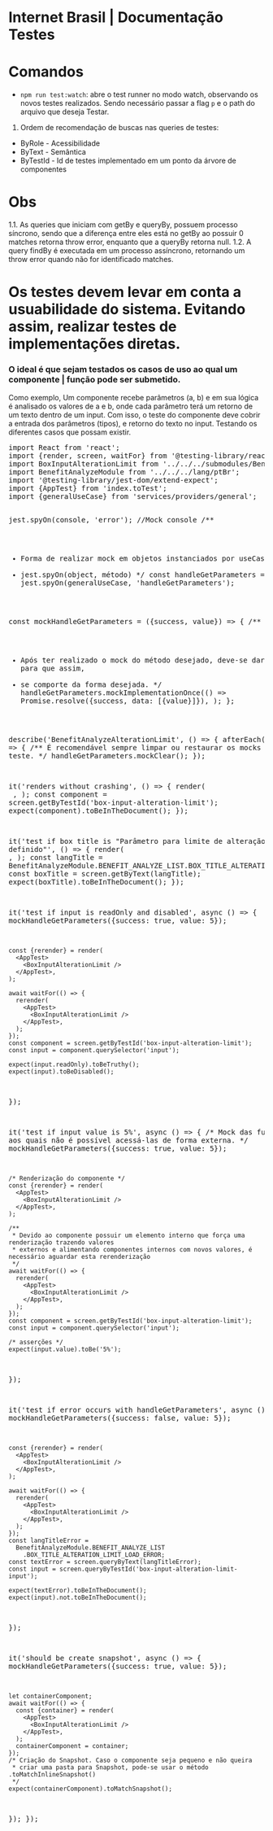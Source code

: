 # Internet Brasil | Documentação Testes

# Comandos
- `npm run test:watch`: abre o test runner no modo watch, observando os novos testes realizados. Sendo necessário passar a flag `p` e o path do arquivo que deseja Testar.

1. Ordem de recomendação de buscas nas queries de testes:
<ul>
  <li>ByRole - Acessibilidade</li>
  <li>ByText - Semântica</li>
  <li>ByTestId - Id de testes implementado em um ponto da árvore de componentes</li>
</ul>

# Obs
1.1. As queries que iniciam com getBy e queryBy, possuem processo síncrono, sendo que a diferença entre eles está no getBy ao possuir 0 matches retorna throw error, enquanto que a queryBy retorna null.
1.2. A query findBy é executada em um processo assíncrono, retornando um throw error quando não for identificado matches.

# Os testes devem levar em conta a usuabilidade do sistema. Evitando assim, realizar testes de implementações diretas.

### O ideal é que sejam testados os casos de uso ao qual um componente | função pode ser submetido.
<p>
  Como exemplo, Um componente recebe parâmetros (a, b) e em sua lógica é analisado os valores de a e b, onde cada parâmetro terá um retorno de um texto dentro de um input.
  Com isso, o teste do componente deve cobrir a entrada dos parâmetros (tipos), e retorno do texto no input. Testando os diferentes casos que possam existir.
</p>
<pre>
import React from 'react';
import {render, screen, waitFor} from '@testing-library/react';
import BoxInputAlterationLimit from '../../../submodules/BenefitAnalyzeMain/fragments/BenefitTabAnalyze/fragments/BoxInputAlterationLimit';
import BenefitAnalyzeModule from '../../../lang/ptBr';
import '@testing-library/jest-dom/extend-expect';
import {AppTest} from 'index.toTest';
import {generalUseCase} from 'services/providers/general';

jest.spyOn(console, 'error'); //Mock console
/**
 * Forma de realizar mock em objetos instanciados por useCase
 * jest.spyOn(object, método)
 */
const handleGetParameters = jest.spyOn(generalUseCase, 'handleGetParameters');

const mockHandleGetParameters = ({success, value}) => {
  /**
   * Após ter realizado o mock do método desejado, deve-se dar escorpo para que assim,
   * se comporte da forma desejada.
   */
  handleGetParameters.mockImplementationOnce(() =>
    Promise.resolve({success, data: [{value}]}),
  );
};

describe('BenefitAnalyzeAlterationLimit', () => {
  afterEach(() => {
    /** É recomendável sempre limpar ou restaurar os mocks após cada teste. */
    handleGetParameters.mockClear();
  });

  it('renders without crashing', () => {
    render(
      <AppTest>
        <BoxInputAlterationLimit />
      </AppTest>,
    );
    const component = screen.getByTestId('box-input-alteration-limit');
    expect(component).toBeInTheDocument();
  });

  it('test if box title is "Parâmetro para limite de alteração definido"', () => {
    render(
      <AppTest>
        <BoxInputAlterationLimit />
      </AppTest>,
    );
    const langTitle =
      BenefitAnalyzeModule.BENEFIT_ANALYZE_LIST.BOX_TITLE_ALTERATION_LIMIT;
    const boxTitle = screen.getByText(langTitle);
    expect(boxTitle).toBeInTheDocument();
  });

  it('test if input is readOnly and disabled', async () => {
    mockHandleGetParameters({success: true, value: 5});

    const {rerender} = render(
      <AppTest>
        <BoxInputAlterationLimit />
      </AppTest>,
    );

    await waitFor(() => {
      rerender(
        <AppTest>
          <BoxInputAlterationLimit />
        </AppTest>,
      );
    });
    const component = screen.getByTestId('box-input-alteration-limit');
    const input = component.querySelector('input');

    expect(input.readOnly).toBeTruthy();
    expect(input).toBeDisabled();
  });

  it('test if input value is 5%', async () => {
    /* Mock das funções aos quais não é possível acessá-las de forma externa. */
    mockHandleGetParameters({success: true, value: 5});

    /* Renderização do componente */
    const {rerender} = render(
      <AppTest>
        <BoxInputAlterationLimit />
      </AppTest>,
    );

    /**
     * Devido ao componente possuir um elemento interno que força uma renderização trazendo valores
     * externos e alimentando componentes internos com novos valores, é necessário aguardar esta rerenderização
     */
    await waitFor(() => {
      rerender(
        <AppTest>
          <BoxInputAlterationLimit />
        </AppTest>,
      );
    });
    const component = screen.getByTestId('box-input-alteration-limit');
    const input = component.querySelector('input');

    /* asserções */
    expect(input.value).toBe('5%');
  });

  it('test if error occurs with handleGetParameters', async () => {
    mockHandleGetParameters({success: false, value: 5});

    const {rerender} = render(
      <AppTest>
        <BoxInputAlterationLimit />
      </AppTest>,
    );

    await waitFor(() => {
      rerender(
        <AppTest>
          <BoxInputAlterationLimit />
        </AppTest>,
      );
    });
    const langTitleError =
      BenefitAnalyzeModule.BENEFIT_ANALYZE_LIST
        .BOX_TITLE_ALTERATION_LIMIT_LOAD_ERROR;
    const textError = screen.queryByText(langTitleError);
    const input = screen.queryByTestId('box-input-alteration-limit-input');

    expect(textError).toBeInTheDocument();
    expect(input).not.toBeInTheDocument();
  });

  it('should be create snapshot', async () => {
    mockHandleGetParameters({success: true, value: 5});

    let containerComponent;
    await waitFor(() => {
      const {container} = render(
        <AppTest>
          <BoxInputAlterationLimit />
        </AppTest>,
      );
      containerComponent = container;
    });
    /* Criação do Snapshot. Caso o componente seja pequeno e não queira
     * criar uma pasta para Snapshot, pode-se usar o método .toMatchInlineSnapshot()
     */
    expect(containerComponent).toMatchSnapshot();
  });
});

</pre>
